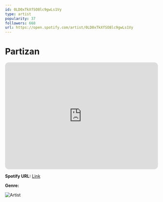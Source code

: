 ```yaml
---
id: 0LD0xTkXfSO8lc9gwLs1Vy
type: artist
popularity: 37
followers: 668
url: https://open.spotify.com/artist/0LD0xTkXfSO8lc9gwLs1Vy
---
```

# Partizan

<iframe style="border-radius:12px" src="https://open.spotify.com/embed/artist/0LD0xTkXfSO8lc9gwLs1Vy" width="100%" height="352" frameBorder="0" allowfullscreen="" allow="autoplay; clipboard-write; encrypted-media; fullscreen; picture-in-picture" loading="lazy"></iframe>

**Spotify URL:** [Link](https://open.spotify.com/artist/0LD0xTkXfSO8lc9gwLs1Vy)

**Genre:** 

![Artist](https://i.scdn.co/image/ab6761610000e5ebc625ad07caa49dab9cfd9d97)
